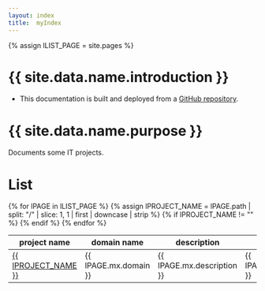```yaml
---
layout: index
title:  myIndex
---
```

[link]:        #
[repo_source]: #


<!-- define var -->
{% assign lLIST_PAGE         = site.pages %}

# {{ site.data.name.introduction }}
- This documentation is built and deployed from a [GitHub repository][repo_source].

# {{ site.data.name.purpose }}
Documents some IT projects.


# List


<!-- <table id="myTable"> -->
<table class="sortable">
  <thead>
    <tr>
      <th>project name</th>
      <th>domain name</th>
      <th>description</th>
      <th>path</th>
    </tr>
  </thead>
  <tbody>
    {% for lPAGE in lLIST_PAGE %}
      {% assign lPROJECT_NAME = lPAGE.path | split: "/" | slice: 1, 1 | first | downcase | strip %}
      {% if lPROJECT_NAME != "" %}
      <tr>
        <td translate='no'><a href="{{ lPAGE.path | remove: '.md' }}">{{ lPROJECT_NAME }}</a></td>
        <td translate='no'>{{ lPAGE.mx.domain }}</td>
        <td>{{ lPAGE.mx.description }}</td>
        <td>{{ lPAGE.path }}</td>
      </tr>
      {% endif %}
    {% endfor %}
  </tbody>
</table>


